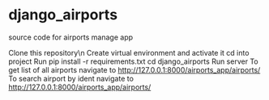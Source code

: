 # django_airports
source code for airports manage app

Clone this repository\n
Create virtual environment and activate it 
cd into project
Run pip install -r requirements.txt
cd django_airports
Run server
To get list of all airports navigate to http://127.0.0.1:8000/airports_app/airports/
To search airport by ident navigate to http://127.0.0.1:8000/airports_app/airports/<ident>

